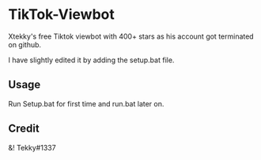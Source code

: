 # TikTok-Viewbot
Xtekky's free Tiktok viewbot with 400+ stars as his account got terminated on github.

I have slightly edited it by adding the setup.bat file.

## Usage
Run Setup.bat for first time and run.bat later on.

## Credit
&! Tekky#1337
